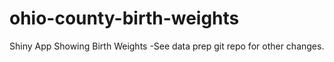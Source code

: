 # ohio-county-birth-weights
Shiny App Showing Birth Weights
-See data prep git repo for other changes.
